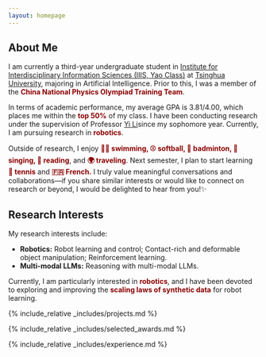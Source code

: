 ```yaml
---
layout: homepage
---
```


## About Me
I am currently a third-year undergraduate student in [Institute for Interdisciplinary Information Sciences (IIIS, Yao Class)](https://iiis.tsinghua.edu.cn/en/) at [Tsinghua University](https://www.tsinghua.edu.cn/en/), majoring in Artificial Intelligence. Prior to this, I was a member of the <span style="color:darkred"><strong>China National Physics Olympiad Training Team</strong></span>.

In terms of academic performance, my average GPA is 3.81/4.00, which places me within the <span style="color:darkred"><strong>top 50%</strong></span> of my class. I have been conducting research under the supervision of Professor [Yi Li](https://ericyi.github.io/)since my sophomore year. Currently, I am pursuing research in <span style="color:darkred"><strong>robotics</strong></span>.

Outside of research, I enjoy <span style="color:darkred"><strong>🏊‍♂️ swimming, ⚾ softball, 🏸 badminton, 🎤 singing, 📖 reading</strong></span>, and <span style="color:darkred"><strong>🌍 traveling</strong></span>. Next semester, I plan to start learning <span style="color:darkred"><strong>🎾 tennis</strong></span> and <span style="color:darkred"><strong>🇫🇷 French.</strong></span> I truly value meaningful conversations and collaborations—if you share similar interests or would like to connect on research or beyond, I would be delighted to hear from you!✨

## Research Interests
My research interests include: 
- **Robotics:** Robot learning and control; Contact-rich and deformable object manipulation; Reinforcement learning.
- **Multi-modal LLMs:** Reasoning with multi-modal LLMs.

Currently, I am particularly interested in <span style="color:darkred"><strong>robotics</strong></span>, and I have been devoted to exploring and improving the <span style="color:darkred"><strong>scaling laws of synthetic data</strong></span> for robot learning.

{% include_relative _includes/projects.md %}

{% include_relative _includes/selected_awards.md %}

{% include_relative _includes/experience.md %}


<!-- ## News

- **[Feb. 2020]** Our paper about incremental learning is accepted to CVPR 2020.
- **[Feb. 2020]** We will host the ACM Multimedia Asia 2020 conference in Singapore!
- **[Sept. 2019]** Our paper about few-shot learning is accepted to NeurIPS 2019.
- **[Mar. 2019]** Our paper about few-shot learning is accepted to CVPR 2019. -->

<!-- {% include_relative _includes/publications.md %} -->

